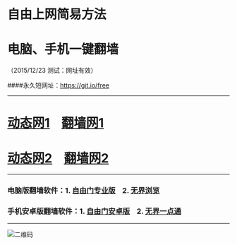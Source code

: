 # 自由上网简易方法
# 电脑、手机一键翻墙
（2015/12/23 测试：网址有效）

####永久短网址：https://git.io/free

***

# <a href="http://dt03.pwnz.org/1223" target="_blank">动态网1</a>&nbsp;&nbsp;&nbsp;&nbsp;<a href="http://fq01.cylab.org" target="_blank">翻墙网1</a>

# <a href="http://dt04.arno.fi/1223" target="_blank">动态网2</a>&nbsp;&nbsp;&nbsp;&nbsp;<a href="http://fq02.olife.org" target="_blank">翻墙网2</a>

***

### 电脑版翻墙软件：1. <a href="https://git.io/fgp" target="_blank">自由门专业版</a>&nbsp;&nbsp;&nbsp;&nbsp;2. <a href="https://git.io/HNvvvQ" target="_blank">无界浏览</a>

### 手机安卓版翻墙软件：1. <a href="https://git.io/fgma" target="_blank">自由门安卓版</a>&nbsp;&nbsp;&nbsp;&nbsp;2. <a href="https://git.io/2S1IBQ" target="_blank">无界一点通</a>

***

![二维码](http://fq02.olife.org/pic/yjfq0.png)
